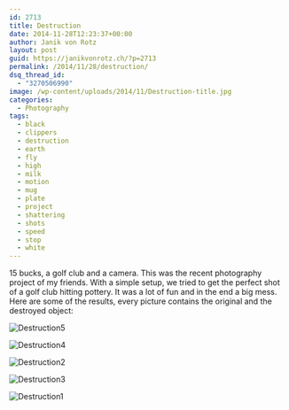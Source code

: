 ```yaml
---
id: 2713
title: Destruction
date: 2014-11-28T12:23:37+00:00
author: Janik von Rotz
layout: post
guid: https://janikvonrotz.ch/?p=2713
permalink: /2014/11/28/destruction/
dsq_thread_id:
  - "3270506990"
image: /wp-content/uploads/2014/11/Destruction-title.jpg
categories:
  - Photography
tags:
  - black
  - clippers
  - destruction
  - earth
  - fly
  - high
  - milk
  - motion
  - mug
  - plate
  - project
  - shattering
  - shots
  - speed
  - stop
  - white
---
```

15 bucks, a golf club and a camera. This was the recent photography project of my friends. With a simple setup, we tried to get the perfect shot of a golf club hitting pottery. It was a lot of fun and in the end a big mess. Here are some of the results, every picture contains the original and the destroyed object:
<!--more-->
![Destruction5](/wp-content/uploads/2014/11/Destruction5-1024x682.jpg)

![Destruction4](/wp-content/uploads/2014/11/Destruction4-1024x682.jpg)

![Destruction2](/wp-content/uploads/2014/11/Destruction2-1024x682.jpg)

![Destruction3](/wp-content/uploads/2014/11/Destruction3-1024x682.jpg)

![Destruction1](/wp-content/uploads/2014/11/Destruction1-1024x682.jpg)